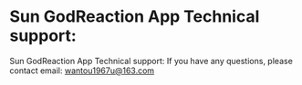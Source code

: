 # Sun GodReaction App Technical support:

Sun GodReaction App Technical support:
If you have any questions, please contact email: wantou1967u@163.com

